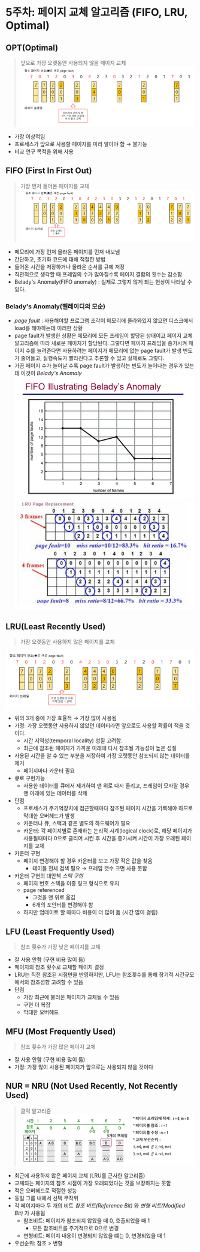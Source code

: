 # 5주차: 페이지 교체 알고리즘 (FIFO, LRU, Optimal)
## OPT(Optimal)
>앞으로 가장 오랫동안 사용되지 않을 페이지 교체
![](../../img/240827_1.png)
- 가장 이상적임
- 프로세스가 앞으로 사용할 페이지를 미리 알아야 함 → 불가능
- 비교 연구 목적을 위해 사용
## FIFO (First In First Out)
>가장 먼저 들어온 페이지를 교체
![](../../img/240827_2.png)
- 메모리에 가장 먼저 올라온 페이지를 먼저 내보냄
- 간단하고, 초기화 코드에 대해 적절한 방법
- 들어온 시간을 저장하거나 올라온 순서를 큐에 저장
- 직관적으로 생각할 때 프레임의 수가 많아질수록 페이지 결함의 횟수는 감소함
- Belady's Anomaly(FIFO anomaly) : 실제로 그렇지 않게 되는 현상이 나타날 수 있다.
### Belady's Anomaly(벨레이디의 모순)
- *page fault* : 사용해야할 프로그램 조각이 메모리에 올라와있지 않으면 디스크에서 load를 해야하는데 이러한 상황
- page fault가 발생한 상황은 메모리에 모든 프레임이 할당된 상태이고 페이지 교체 알고리즘에 따라 새로운 페이지가 할당된다. 그렇다면 페이지 프레임을 증가시켜 페이지 수를 늘려준다면 사용하려는 페이지가 메모리에 없는 page fault가 발생 빈도가 줄어들고, 실행속도가 빨라진다고 추론할 수 있고 실제로도 그렇다.
- 가끔 페이지 수가 늘어날 수록 page fault가 발생하는 빈도가 늘어나는 경우가 있는데 이것이 *Belady's Anomaly*
![](../../img/240827_3.png)
![](../../img/240827_4.png)
## LRU(Least Recently Used)
> 가장 오랫동안 사용하지 않은 페이지를 교체

![](../../img/240827_5.png)
- 위의 3개 중에 가장 효율적 → 가장 많이 사용됨
- 가정: 가장 오랫동안 사용하지 않았던 데이터라면 앞으로도 사용할 확률이 적을 것이다.
	- 시간 지역성(temporal locality) 성질 고려함.
	- 최근에 참조된 페이지가 가까운 미래에 다시 참조될 가능성이 높은 성질
- 사용된 시간을 알 수 있는 부분을 저장하여 가장 오랫동안 참조되지 않는 데이터를 제거
	- 페이지마다 카운터 필요
- 큐로 구현가능
	- 사용한 데이터를 큐에서 제거하여 맨 위로 다시 올리고, 프레임이 모자랄 경우 맨 아래에 있는 데이터를 삭제
- 단점
	- 프로세스가 주기억장치에 접근할때마다 참조된 페이지 시간을 기록해야 하므로 막대한 오버헤드가 발생
	- 카운터나 큐, 스택과 같은 별도의 하드웨어가 필요
	- 카운터: 각 페이지별로 존재하는 논리적 시계(logical clock)로, 해당 페이지가 사용될때마다 0으로 클리어 시킨 후 시간을 증가시켜 시간이 가장 오래된 페이지를 교체
- 카운터 구현
	- 페이지 변경해야 할 경우 카운터를 보고 가장 작은 값을 찾음
		- 테이블 전체 검색 필요 → 프레임 갯수 크면 사용 못함
- 카운터 구현의 대안책 *스택 구현*
	- 페이지 번호 스택을 이중 링크 형식으로 유지
	- page referenced
		- 그것을 맨 위로 옮김
		- 6개의 포인터를 변경해야 함
	- 하지만 업데이트 할 때마다 비용이 더 많이 듦 (시간 많이 걸림)
## LFU (Least Frequently Used)
> 참조 횟수가 가장 낮은 페이지를 교체
- 잘 사용 안함 (구현 비용 많이 듦)
- 페이지의 참조 횟수로 교체할 페이지 결정
- LRU는 직전 참조된 시점만을 반영하지만, LFU는 참조횟수를 통해 장기적 시간규모에서의 참조성향 고려할 수 있음
- 단점
	- 가장 최근에 불러온 페이지가 교체될 수 있음
	- 구현 더 복잡
	- 막대한 오버헤드
## MFU (Most Frequently Used)
> 참조 횟수가 가장 많은 페이지 교체
- 잘 사용 안함 (구현 비용 많이 듦)
- 가정: 가장 많이 사용된 페이지가 앞으로는 사용되지 않을 것이다
## NUR = NRU (Not Used Recently, Not Recently Used)
> 클럭 알고리즘
![](../../img/240827_6.png)
- 최근에 사용하지 않은 페이지 교체 (LRU를 근사한 알고리즘)
- 교체되는 페이지의 참조 시점이 가장 오래되었다는 것을 보장하지는 못함
- 적은 오버헤드로 적절한 성능
- 동일 그룹 내에서 선택 무작위
- 각 페이지마다 두 개의 비트 *참조 비트(Reference Bit)* 와 *변형 비트(Modified Bit)* 가 사용됨
	- 참조비트: 페이지가 참조되지 않았을 때 0, 호출되었을 때 1
		- 모든 참조비트를 주기적으로 0으로 변경
	- 변형비트: 페이지 내용이 변경되지 않았을 떄는 0, 변경되었을 때 1
- 우선순위: 참조 > 변형